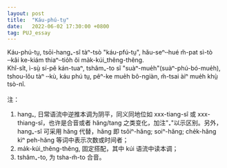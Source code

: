 ```yaml
---
layout: post
title:  "Káu-phú-tṳ"
date:   2022-06-02 17:30:00 +0800
tag: PUJ_essay
---
```


<section class="PUJ">

Káu-phú-tṳ, tsōi-hang₊-sî tàⁿ-tsò "káu-pfú-tṳ", hău-seⁿ╌hué m̆-pat sì-tò ╌kâi ke-kiám thiaⁿ╌tio̍h ŏi ma̍k-kúi_thêng-thêng.
<br>
Khî-sît, ì-sṳ̀ sí-pĕ kán-tuaⁿ, tshâm₊-to sĭ "suàⁿ-mue̍h"(suàⁿ-phú-bó-mue̍h), tshou-lŏu tàⁿ ╌kù, káu phú tṳ, pêⁿ-ke mue̍h bô-ngiàn, m̆-tsai àiⁿ mue̍h khṳ̀ tsò-nî.
<br>
<br>
注：<br>
1. hang₊, 日常语流中逆推本调为阴平，同义同地位如 xxx-tiang-sî 或 xxx-thiang-sî，也许是合音或者 hăng/tang 之类变化，加注"₊"以示区别。另外，hang₊-sî 可采用 hăng 代替，hăng 即 tsôiⁿ-hăng; soiⁿ-hăng; che̍k-hăng kìⁿ peh-hăng 等词中表示次数或时间者；<br>
2. ma̍k-kúi_thêng-thêng, 固定搭配，其中 kúi 语流中读本调；<br>
3. tshâm₊-to, 为 tsha-m̆-to 合音。<br>
</section>
